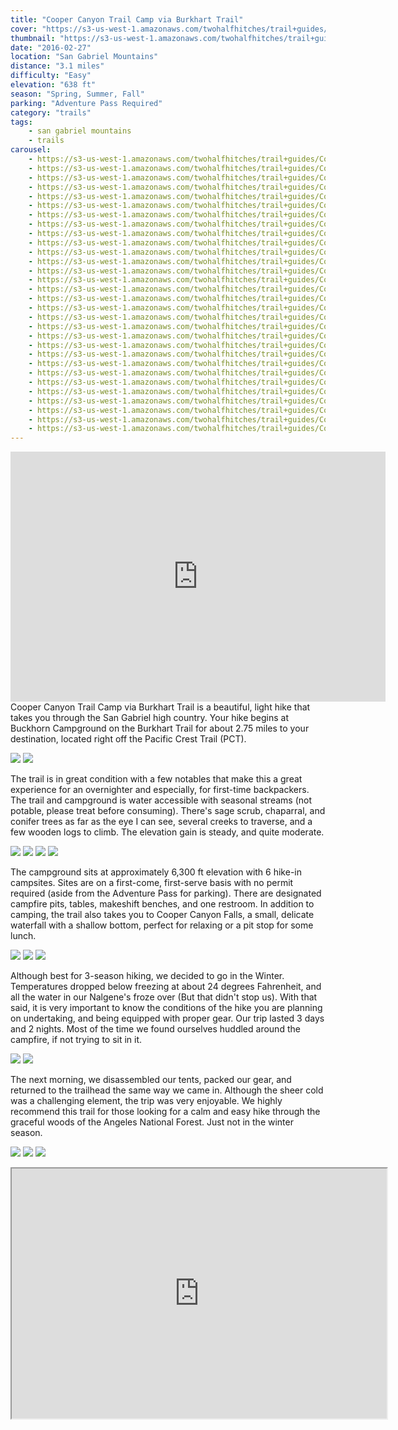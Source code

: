 ```yaml
---
title: "Cooper Canyon Trail Camp via Burkhart Trail"
cover: "https://s3-us-west-1.amazonaws.com/twohalfhitches/trail+guides/Cooper+Canyon/5J8A6582.jpg"
thumbnail: "https://s3-us-west-1.amazonaws.com/twohalfhitches/trail+guides/Cooper+Canyon/5J8A6582-thumbnail.jpg"
date: "2016-02-27"
location: "San Gabriel Mountains"
distance: "3.1 miles"
difficulty: "Easy"
elevation: "638 ft"
season: "Spring, Summer, Fall"
parking: "Adventure Pass Required"
category: "trails"
tags:
    - san gabriel mountains
    - trails
carousel:
    - https://s3-us-west-1.amazonaws.com/twohalfhitches/trail+guides/Cooper+Canyon/5J8A6457.jpg
    - https://s3-us-west-1.amazonaws.com/twohalfhitches/trail+guides/Cooper+Canyon/5J8A6442.jpg
    - https://s3-us-west-1.amazonaws.com/twohalfhitches/trail+guides/Cooper+Canyon/5J8A6444.jpg
    - https://s3-us-west-1.amazonaws.com/twohalfhitches/trail+guides/Cooper+Canyon/5J8A6446.jpg
    - https://s3-us-west-1.amazonaws.com/twohalfhitches/trail+guides/Cooper+Canyon/5J8A6447.jpg
    - https://s3-us-west-1.amazonaws.com/twohalfhitches/trail+guides/Cooper+Canyon/5J8A6448.jpg
    - https://s3-us-west-1.amazonaws.com/twohalfhitches/trail+guides/Cooper+Canyon/5J8A6472.jpg
    - https://s3-us-west-1.amazonaws.com/twohalfhitches/trail+guides/Cooper+Canyon/5J8A6478.jpg
    - https://s3-us-west-1.amazonaws.com/twohalfhitches/trail+guides/Cooper+Canyon/5J8A6480.jpg
    - https://s3-us-west-1.amazonaws.com/twohalfhitches/trail+guides/Cooper+Canyon/5J8A6487.jpg
    - https://s3-us-west-1.amazonaws.com/twohalfhitches/trail+guides/Cooper+Canyon/5J8A6500.jpg
    - https://s3-us-west-1.amazonaws.com/twohalfhitches/trail+guides/Cooper+Canyon/5J8A6504.jpg
    - https://s3-us-west-1.amazonaws.com/twohalfhitches/trail+guides/Cooper+Canyon/5J8A6510.jpg
    - https://s3-us-west-1.amazonaws.com/twohalfhitches/trail+guides/Cooper+Canyon/5J8A6511.jpg
    - https://s3-us-west-1.amazonaws.com/twohalfhitches/trail+guides/Cooper+Canyon/5J8A6518.jpg
    - https://s3-us-west-1.amazonaws.com/twohalfhitches/trail+guides/Cooper+Canyon/5J8A6521.jpg
    - https://s3-us-west-1.amazonaws.com/twohalfhitches/trail+guides/Cooper+Canyon/5J8A6531.jpg
    - https://s3-us-west-1.amazonaws.com/twohalfhitches/trail+guides/Cooper+Canyon/5J8A6557.jpg
    - https://s3-us-west-1.amazonaws.com/twohalfhitches/trail+guides/Cooper+Canyon/5J8A6546.jpg
    - https://s3-us-west-1.amazonaws.com/twohalfhitches/trail+guides/Cooper+Canyon/5J8A6548.jpg
    - https://s3-us-west-1.amazonaws.com/twohalfhitches/trail+guides/Cooper+Canyon/5J8A6550.jpg
    - https://s3-us-west-1.amazonaws.com/twohalfhitches/trail+guides/Cooper+Canyon/5J8A6569.jpg
    - https://s3-us-west-1.amazonaws.com/twohalfhitches/trail+guides/Cooper+Canyon/5J8A6574.jpg
    - https://s3-us-west-1.amazonaws.com/twohalfhitches/trail+guides/Cooper+Canyon/5J8A6576.jpg
    - https://s3-us-west-1.amazonaws.com/twohalfhitches/trail+guides/Cooper+Canyon/5J8A6594.jpg
    - https://s3-us-west-1.amazonaws.com/twohalfhitches/trail+guides/Cooper+Canyon/5J8A6598.jpg
    - https://s3-us-west-1.amazonaws.com/twohalfhitches/trail+guides/Cooper+Canyon/5J8A6610.jpg
    - https://s3-us-west-1.amazonaws.com/twohalfhitches/trail+guides/Cooper+Canyon/5J8A6616.jpg
    - https://s3-us-west-1.amazonaws.com/twohalfhitches/trail+guides/Cooper+Canyon/5J8A6617.jpg
    - https://s3-us-west-1.amazonaws.com/twohalfhitches/trail+guides/Cooper+Canyon/5J8A6647.jpg
---
```


<iframe title="video" src="https://www.youtube.com/embed/lrGes6TzjuI" width="600" height="400" frameBorder="0" allowFullScreen></iframe>

<br>
Cooper Canyon Trail Camp via Burkhart Trail is a beautiful, light hike that takes you through the San Gabriel high country. Your hike begins at Buckhorn Campground on the Burkhart Trail for about 2.75 miles to your destination, located right off the Pacific Crest Trail (PCT).

![](https://s3-us-west-1.amazonaws.com/twohalfhitches/trail+guides/Cooper+Canyon/5J8A6450.jpg)
![](https://s3-us-west-1.amazonaws.com/twohalfhitches/trail+guides/Cooper+Canyon/5J8A6459.jpg)

The trail is in great condition with a few notables that make this a great experience for an overnighter and especially, for first-time backpackers. The trail and campground is water accessible with seasonal streams (not potable, please treat before consuming). There's sage scrub, chaparral, and conifer trees as far as the eye I can see, several creeks to traverse, and a few wooden logs to climb. The elevation gain is steady, and quite moderate.

![](https://s3-us-west-1.amazonaws.com/twohalfhitches/trail+guides/Cooper+Canyon/5J8A6462.jpg)
![](https://s3-us-west-1.amazonaws.com/twohalfhitches/trail+guides/Cooper+Canyon/5J8A6526.jpg)
![](https://s3-us-west-1.amazonaws.com/twohalfhitches/trail+guides/Cooper+Canyon/5J8A6484.jpg)
![](https://s3-us-west-1.amazonaws.com/twohalfhitches/trail+guides/Cooper+Canyon/5J8A6506.jpg)

The campground sits at approximately 6,300 ft elevation with 6 hike-in campsites. Sites are on a first-come, first-serve basis with no permit required (aside from the Adventure Pass for parking). There are designated campfire pits, tables, makeshift benches, and one restroom. In addition to camping, the trail also takes you to Cooper Canyon Falls, a small, delicate waterfall with a shallow bottom, perfect for relaxing or a pit stop for some lunch.

![](https://s3-us-west-1.amazonaws.com/twohalfhitches/trail+guides/Cooper+Canyon/5J8A6536.jpg)
![](https://s3-us-west-1.amazonaws.com/twohalfhitches/trail+guides/Cooper+Canyon/5J8A6522.jpg)
![](https://s3-us-west-1.amazonaws.com/twohalfhitches/trail+guides/Cooper+Canyon/5J8A6543.jpg)

Although best for 3-season hiking, we decided to go in the Winter. Temperatures dropped below freezing at about 24 degrees Fahrenheit, and all the water in our Nalgene's froze over (But that didn't stop us). With that said, it is very important to know the conditions of the hike you are planning on undertaking, and being equipped with proper gear. Our trip lasted 3 days and 2 nights. Most of the time we found ourselves huddled around the campfire, if not trying to sit in it.

![](https://s3-us-west-1.amazonaws.com/twohalfhitches/trail+guides/Cooper+Canyon/5J8A6513.jpg)
![](https://s3-us-west-1.amazonaws.com/twohalfhitches/trail+guides/Cooper+Canyon/5J8A6516.jpg)

The next morning, we disassembled our tents, packed our gear, and returned to the trailhead the same way we came in. Although the sheer cold was a challenging element, the trip was very enjoyable. We highly recommend this trail for those looking for a calm and easy hike through the graceful woods of the Angeles National Forest. Just not in the winter season.

![](https://s3-us-west-1.amazonaws.com/twohalfhitches/trail+guides/Cooper+Canyon/5J8A6578.jpg)
![](https://s3-us-west-1.amazonaws.com/twohalfhitches/trail+guides/Cooper+Canyon/5J8A6582.jpg)
![](https://s3-us-west-1.amazonaws.com/twohalfhitches/trail+guides/Cooper+Canyon/5J8A6627.jpg)

<iframe src="https://www.google.com/maps/d/embed?mid=14UUpeEHDWYhDo3IoMUTjW4WNkbc" width="600" height="400"></iframe>

<br><br>
